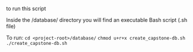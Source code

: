 to run this script


Inside the <project-root>/database/ directory you will find an executable Bash script (.sh file)

To run:
`cd <project-root>/database/`
`chmod u+r+x create_capstone-db.sh`
`./create_capstone-db.sh`


